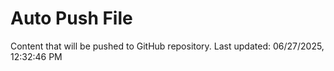 # Auto Push File

Content that will be pushed to GitHub repository.
Last updated: 06/27/2025, 12:32:46 PM